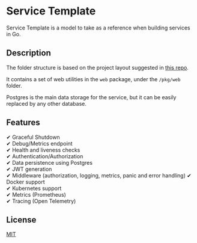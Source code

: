 # Service Template

Service Template is a model to take as a reference when building services in Go.  

## Description

The folder structure is based on the project layout suggested in [this repo](https://github.com/golang-standards/project-layout).

It contains a set of web utilities in the `web` package, under the `/pkg/web` folder.

Postgres is the main data storage for the service, but it can be easily replaced by any other database.

## Features

✔  Graceful Shutdown  
✔  Debug/Metrics endpoint  
✔  Health and liveness checks  
✔  Authentication/Authorization  
✔  Data persistence using Postgres  
✔  JWT generation  
✔  Middleware (authorization, logging, metrics, panic and error handling) 
✔  Docker support  
✔  Kubernetes support  
✔  Metrics (Prometheus)  
✔  Tracing (Open Telemetry)  

## License
[MIT](https://choosealicense.com/licenses/mit/)
